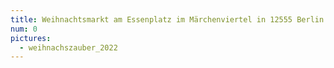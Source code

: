 ```yaml
---
title: Weihnachtsmarkt am Essenplatz im Märchenviertel in 12555 Berlin Köpenick am 10.12.2022 12-19 Uhr
num: 0
pictures:
  - weihnachszauber_2022
---
```



